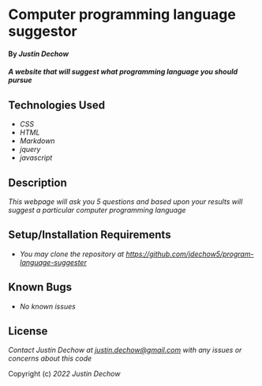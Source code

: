 # Computer programming language suggestor

#### By _**Justin Dechow**_

#### _A website that will suggest what programming language you should pursue_

## Technologies Used

* _CSS_
* _HTML_
* _Markdown_
* _jquery_
* _javascript_

## Description

_This webpage will ask you 5 questions and based upon your results will suggest a particular computer programming language_

## Setup/Installation Requirements

* _You may clone the repository at <https://github.com/jdechow5/program-language-suggester>_


## Known Bugs

* _No known issues_


## License

_Contact Justin Dechow at justin.dechow@gmail.com with any issues or concerns about this code_

Copyright (c) _2022_ _Justin Dechow_
